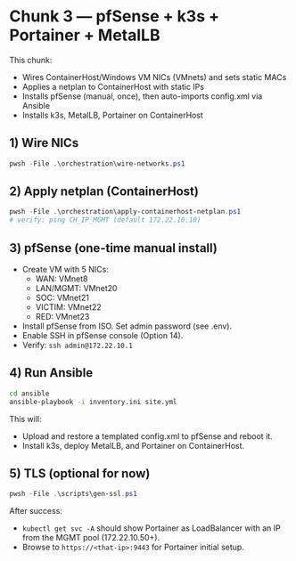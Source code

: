 # Chunk 3 — pfSense + k3s + Portainer + MetalLB

This chunk:
- Wires ContainerHost/Windows VM NICs (VMnets) and sets static MACs
- Applies a netplan to ContainerHost with static IPs
- Installs pfSense (manual, once), then auto-imports config.xml via Ansible
- Installs k3s, MetalLB, Portainer on ContainerHost

## 1) Wire NICs
```powershell
pwsh -File .\orchestration\wire-networks.ps1
```

## 2) Apply netplan (ContainerHost)
```powershell
pwsh -File .\orchestration\apply-containerhost-netplan.ps1
# verify: ping CH_IP_MGMT (default 172.22.10.10)
```

## 3) pfSense (one-time manual install)

- Create VM with 5 NICs:
    - WAN: VMnet8
    - LAN/MGMT: VMnet20
    - SOC: VMnet21
    - VICTIM: VMnet22
    - RED: VMnet23
- Install pfSense from ISO. Set admin password (see .env).
- Enable SSH in pfSense console (Option 14).
- Verify: `ssh admin@172.22.10.1`

## 4) Run Ansible
```bash
cd ansible
ansible-playbook -i inventory.ini site.yml
```
This will:
- Upload and restore a templated config.xml to pfSense and reboot it.
- Install k3s, deploy MetalLB, and Portainer on ContainerHost.

## 5) TLS (optional for now)
```powershell
pwsh -File .\scripts\gen-ssl.ps1
```

After success:
- `kubectl get svc -A` should show Portainer as LoadBalancer with an IP from the MGMT pool (172.22.10.50+).
- Browse to `https://<that-ip>:9443` for Portainer initial setup.

